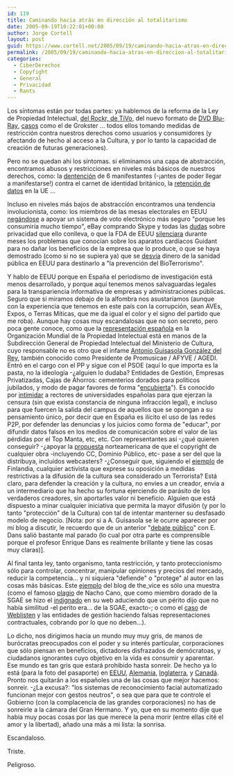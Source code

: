 ```yaml
---
id: 119
title: Caminando hacia atrás en dirección al totalitarismo
date: 2005-09-19T10:22:01+00:00
author: Jorge Cortell
layout: post
guid: https://www.cortell.net/2005/09/19/caminando-hacia-atras-en-direccion-al-totalitarismo/
permalink: /2005/09/19/caminando-hacia-atras-en-direccion-al-totalitarismo/
categories:
  - CiberDerechos
  - Copyfight
  - General
  - Privacidad
  - Rants
---
```

Los sí­ntomas están por todas partes: ya hablemos de la reforma de la Ley de Propiedad Intelectual, [del Rockr, de TiVo](https://navegante2.elmundo.es/navegante/2005/09/15/weblog/1126789203.html), del nuevo formato de [DVD Blu-Ray](https://go.reuters.com/printerFriendlyPopup.jhtml?type=technologyNews&storyID=9543209), [casos](https://www.iptablog.org/) como el de Grokster ... todos ellos tomando medidas de restricción contra nuestros derechos como usuarios y consumidores (y afectando de hecho al acceso a la Cultura, y por lo tanto la capacidad de creación de futuras generaciones).

Pero no se quedan ahi los sí­ntomas. si eliminamos una capa de abstracción, encontramos abusos y restricciones en niveles más básicos de nuestros derechos, como: la [dentención](https://news.bbc.co.uk/1/hi/england/tyne/4225858.stm) de 6 manifestantes (-¡antes de poder llegar a manifestarse!) contra el carnet de identidad británico, la [retención de datos](https://www.epic.org/privacy/intl/data_retention.html) en la UE ...

Incluso en niveles más bajos de abstracción encontramos una tendencia involucionista, como: los miembros de las mesas electorales en EEUU [negándose](https://calvoter.org/news/blog/2005_09_01_blogarchive.html#112629252352379333) a apoyar un sistema de voto electrónico más seguro "porque les consumirí­a mucho tiempo", eBay comprando Skype y todas las [dudas](https://bayosphere.com/blog/dan_gillmor/20050912/ebay_buying_skype_the_privacy_question_grows) sobre privacidad que ello conlleva, o que la FDA de EEUU [silenciara](https://www.redherring.com/Article.aspx?a=13541&hed=FDA%20Sat%20on%20Heart%20Device%20Info) durante meses los problemas que conocí­an sobre los aparatos cardí­acos Guidant para no dañar los beneficios de la empresa que lo produce, o que se haya demostrado (como si no se supiera ya) que se [desví­a](https://www.redherring.com/Article.aspx?a=13514&hed=Bioterror%20Funding%20Costs%20Lives) dinero de la sanidad pública en EEUU para destinarlo a "la prevención del BioTerrorismo".

Y hablo de EEUU porque en España el periodismo de investigación está menos desarrollado, y porque aquí­ tenemos menos salvaguardas legales para la transpariencia informativa de empresas y administraciones públicas. Seguro que si miramos debajo de la alfombra nos asustarí­amos (aunque con la experiencia que tenemos en este paí­s con la corrupción, sean AVEs, Expos, o Terras Mí­ticas, que me da igual el color y el signo del partido que me roba). Aunque hay cosas muy escandalosas que no son secreto, pero poca gente conoce, como que la [representación española](https://www.wipo.int/directory/en/contact.jsp?country_id=55) en la Organización Mundial de la Propiedad Intelectual está en manos de la Subdirección General de Propiedad Intelectual del Ministerio de Cultura, cuyo responsable no es otro que el infame [Antonio Guisasola González del Rey](mailto:antonio.guisasola@sgtr.mcu.es), también conocido como Presidente de Promusicae / AFYVE / AGEDI. Entró en el cargo con el PP y sigue con el PSOE (aquí­ lo que importa es la pasta, no la ideologí­a -¿alguien lo dudaba? Entidades de Gestión, Empresas Privatizadas, Cajas de Ahorros: cementerios dorados para polí­ticos jubilados, y modo de pagar favores de forma "[encubierta](https://www.hispanidad.com/noticia.aspx?ID=8221)"). Es conocido por [intimidar](https://www.hispamp3.com/noticias/noticia.php?noticia=20050506123708) a rectores de universidades españolas para que ejerzan la censura (sin que exista constancia de ninguna infracción legal), e incluso para que fuercen la salida del campus de aquellos que se opongan a su pensamiento único, por decir que en España es ilí­cito el uso de las redes P2P, por defender las denuncias y los juicios como forma de "educar", por difundir datos falsos en los medios de comunicación sobre el valor de las pérdidas por el Top Manta, etc, etc. Con representantes así­ -¿qué quieren conseguir? -¿apoyar la [propuesta](https://www.cptech.org/wipo/15sep05letter2usptoloc.html) norteamericana de que el copyright de cualquier obra -incluyendo CC, Dominio Público, etc- pase a ser del que la distribuya, incluí­dos webcasters? -¿Conseguir que, siguiendo el [ejemplo](https://hietanen.typepad.com/copyfraud/2005/09/the_story_of_fi.html) de Finlandia, cualquier activista que exprese su oposición a medidas restrictivas a la difusión de la cultura sea considerado un Terrorista? Está claro, para defender la creación y la cultura, no envies a un creador, envia a un intermediario que ha hecho su fortuna ejerciendo de parásito de los verdaderos creadores, sin aportarles valor ni beneficio. Alguien que está dispuesto a minar cualquier iniciativa que permita la mayor difusión (y por lo tanto "protección" de la Cultura) con tal de intentar manterner su desfasado modelo de negocio. [Nota: por si a A. Guisasola se le ocurre aparecer por mi blog a discutir, le recuerdo que de un anterior "[debate público](https://edans.blogspot.com/2005/07/el-futuro-de-la-industria-discografica.html)" con E. Dans salió bastante mal parado (lo cual por otra parte es comprensible porque el profesor Enrique Dans es realmente brillante y tiene las cosas muy claras)].

Al final tanta ley, tanto organismo, tanta restricción, y tanto proteccionismo sólo para controlar, concentrar, manipular opiniones y precios del mercado, reducir la competencia... y ni siquiera "defiende" o "protege" al autor en las cosas más básicas. Este [ejemplo](https://the-vice.com/index.php/all/2005/09/17/el_espejo_en_el_espejo_la_gran_mentira_d) del blog de the_vice es sólo una muestra (como el famoso [plagio](https://www.geocities.com/plagiodenachocano/) de Nacho Cano, que como miembro dorado de la SGAE se hizo el [indignado](https://www.nachocano.com/noticias/article.php?sid=64) en su web aduciendo que un périto dijo que no habí­a similitud -el perito era... de la SGAE, exacto-; o como el [caso](https://javiercuchi.bitacoras.com/archivos/2005/06/14/de_weblisten_a_roma_pasando_por_herodes) de [Weblisten](https://barrapunto.com/comments.pl?sid=49565) y las entidades de gestión haciendo falsas representaciones contractuales, cobrando por lo que no deben...).

Lo dicho, nos dirigimos hacia un mundo muy muy gris, de manos de burócratas preocupados con el poder y su interés particular, corporaciones que sólo piensan en beneficios, dictadores disfrazados de demócratoas, y ciudadanos ignorantes cuyo objetivo en la vida es consumir y aparentar. Ese mundo es tan gris que estará prohibido hasta sonreir. De hecho ya lo está (para la foto del pasaporte) en [EEUU](https://www.boingboing.net/2004/11/29/smiling_not_allowed_.html), [Alemania](https://news.yahoo.com/s/ap/20050915/ap_on_fe_st/germany_smiles_verboten), [Inglaterra](https://management.silicon.com/government/0,39024677,39152005,00.htm), y [Canadá](https://www.pptc.gc.ca/passports/get_photo_specs_e.asp). Pronto nos quitarán a los españoles una de las cosas que mejor hacemos: sonreir. -¿La excusa?: "los sistemas de reconocimiento facial automatizado funcionan mejor con gestos neutros", o sea que para que te controle el Gobierno (con la complacencia de las grandes corporaciones) no has de sonreirle a la cámara del Gran Hermano. Y yo, que en su momento dije que habí­a muy pocas cosas por las que merece la pena morir (entre ellas cité el amor y la libertad), añado una más a mi lista: la sonrisa.

Escandaloso.

Triste.

Peligroso.